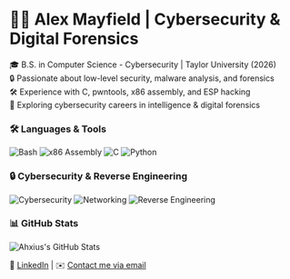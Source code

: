 # 👨‍💻 Alex Mayfield | Cybersecurity & Digital Forensics  
🎓 B.S. in Computer Science - Cybersecurity | Taylor University (2026)  
🔒 Passionate about low-level security, malware analysis, and forensics  
🛠️ Experience with C, pwntools, x86 assembly, and ESP hacking  
🚀 Exploring cybersecurity careers in intelligence & digital forensics  

### 🛠️ Languages & Tools
![Bash](https://img.shields.io/badge/-Bash-4EAA25?style=for-the-badge&logo=gnu-bash&logoColor=white)
![x86 Assembly](https://img.shields.io/badge/-x86_Assembly-007ACC?style=for-the-badge)
![C](https://img.shields.io/badge/-C-00599C?style=for-the-badge&logo=c&logoColor=white)
![Python](https://img.shields.io/badge/-Python-3776AB?style=for-the-badge&logo=python&logoColor=white)

### 🔒 Cybersecurity & Reverse Engineering
![Cybersecurity](https://img.shields.io/badge/-Cybersecurity-000000?style=for-the-badge&logo=hackthebox&logoColor=white)
![Networking](https://img.shields.io/badge/-Networking-0A66C2?style=for-the-badge&logo=cisco&logoColor=white)
![Reverse Engineering](https://img.shields.io/badge/-Reverse_Engineering-8E44AD?style=for-the-badge&logo=radare&logoColor=white)

### 📊 GitHub Stats  
![Ahxius's GitHub Stats](https://github-readme-stats.vercel.app/api?username=Ahxius&show_icons=true&theme=radical)

🔗 [LinkedIn](https://www.linkedin.com/in/mayfielda/) | ✉️ [Contact me via email](mailto://ahxius@sdf.org)
